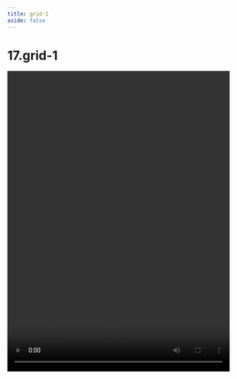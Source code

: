 ```yaml
---
title: grid-1
aside: false
---
```


# 17.grid-1

<video autoplay src="http://qn.chinavanes.com/sass/sass-17-grid-1.mp4" controls controlsList="nodownload" width="100%" height="680"/>

